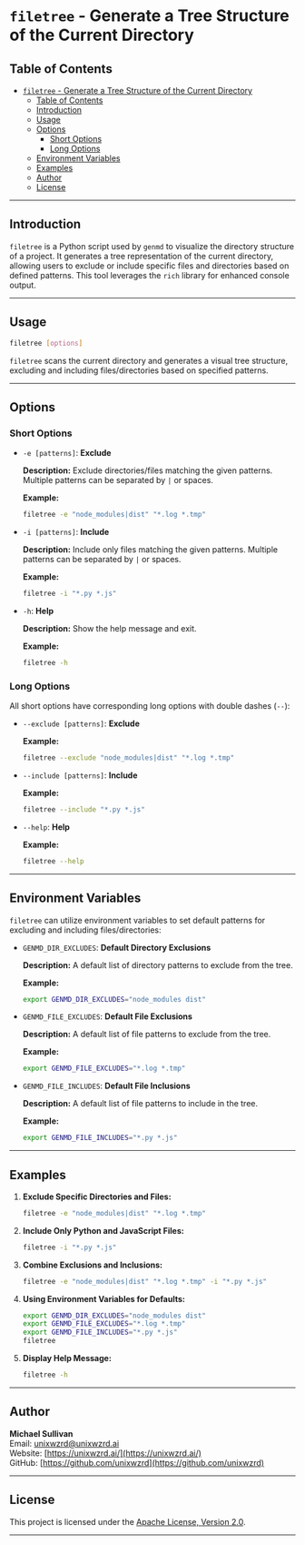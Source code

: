 # `filetree` - Generate a Tree Structure of the Current Directory

## Table of Contents

- [`filetree` - Generate a Tree Structure of the Current Directory](#filetree---generate-a-tree-structure-of-the-current-directory)
  - [Table of Contents](#table-of-contents)
  - [Introduction](#introduction)
  - [Usage](#usage)
  - [Options](#options)
    - [Short Options](#short-options)
    - [Long Options](#long-options)
  - [Environment Variables](#environment-variables)
  - [Examples](#examples)
  - [Author](#author)
  - [License](#license)

---

## Introduction

`filetree` is a Python script used by `genmd` to visualize the directory structure of a project. It generates a tree representation of the current directory, allowing users to exclude or include specific files and directories based on defined patterns. This tool leverages the `rich` library for enhanced console output.

---

## Usage

```bash
filetree [options]
```

`filetree` scans the current directory and generates a visual tree structure, excluding and including files/directories based on specified patterns.

---

## Options

### Short Options

- `-e [patterns]`: **Exclude**

  **Description:** Exclude directories/files matching the given patterns. Multiple patterns can be separated by `|` or spaces.

  **Example:**

  ```bash
  filetree -e "node_modules|dist" "*.log *.tmp"
  ```

- `-i [patterns]`: **Include**

  **Description:** Include only files matching the given patterns. Multiple patterns can be separated by `|` or spaces.

  **Example:**

  ```bash
  filetree -i "*.py *.js"
  ```

- `-h`: **Help**

  **Description:** Show the help message and exit.

  **Example:**

  ```bash
  filetree -h
  ```

### Long Options

All short options have corresponding long options with double dashes (`--`):

- `--exclude [patterns]`: **Exclude**
  
  **Example:**

  ```bash
  filetree --exclude "node_modules|dist" "*.log *.tmp"
  ```

- `--include [patterns]`: **Include**
  
  **Example:**

  ```bash
  filetree --include "*.py *.js"
  ```

- `--help`: **Help**
  
  **Example:**

  ```bash
  filetree --help
  ```

---

## Environment Variables

`filetree` can utilize environment variables to set default patterns for excluding and including files/directories:

- `GENMD_DIR_EXCLUDES`: **Default Directory Exclusions**
  
  **Description:** A default list of directory patterns to exclude from the tree.

  **Example:**

  ```bash
  export GENMD_DIR_EXCLUDES="node_modules dist"
  ```

- `GENMD_FILE_EXCLUDES`: **Default File Exclusions**
  
  **Description:** A default list of file patterns to exclude from the tree.

  **Example:**

  ```bash
  export GENMD_FILE_EXCLUDES="*.log *.tmp"
  ```

- `GENMD_FILE_INCLUDES`: **Default File Inclusions**
  
  **Description:** A default list of file patterns to include in the tree.

  **Example:**

  ```bash
  export GENMD_FILE_INCLUDES="*.py *.js"
  ```

---

## Examples

1. **Exclude Specific Directories and Files:**

    ```bash
    filetree -e "node_modules|dist" "*.log *.tmp"
    ```

2. **Include Only Python and JavaScript Files:**

    ```bash
    filetree -i "*.py *.js"
    ```

3. **Combine Exclusions and Inclusions:**

    ```bash
    filetree -e "node_modules|dist" "*.log *.tmp" -i "*.py *.js"
    ```

4. **Using Environment Variables for Defaults:**

    ```bash
    export GENMD_DIR_EXCLUDES="node_modules dist"
    export GENMD_FILE_EXCLUDES="*.log *.tmp"
    export GENMD_FILE_INCLUDES="*.py *.js"
    filetree
    ```

5. **Display Help Message:**

    ```bash
    filetree -h
    ```

---

## Author

**Michael Sullivan**  
Email: [unixwzrd@unixwzrd.ai](mailto:unixwzrd@unixwzrd.ai)  
Website: [https://unixwzrd.ai/](https://unixwzrd.ai/)  
GitHub: [https://github.com/unixwzrd](https://github.com/unixwzrd)

---

## License

This project is licensed under the [Apache License, Version 2.0](https://www.apache.org/licenses/LICENSE-2.0).

---
